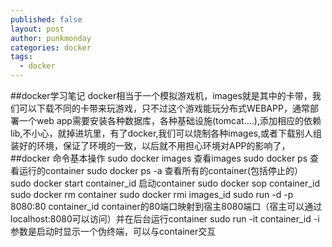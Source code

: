 ```yaml
---
published: false
layout: post
author: punkmonday
categories: docker
tags: 
  - docker
---
```


##docker学习笔记
docker相当于一个模拟游戏机，images就是其中的卡带，我们可以下载不同的卡带来玩游戏，只不过这个游戏能玩分布式WEBAPP，通常部署一个web app需要安装各种数据库，各种基础设施(tomcat....),添加相应的依赖lib,不小心，就掉进坑里，有了docker,我们可以烧制各种images,或者下载别人组装好的环境，保证了环境的一致，以后就不用担心环境对APP的影响了，
##docker 命令基本操作
sudo docker images 查看images
sudo docker ps 查看运行的container
sudo docker ps -a 查看所有的container(包括停止的）
sudo docker start container_id 启动container
sudo docker sop container_id
sudo docker rm container
sudo docker rmi images_id
sudo run -d -p 8080:80 container_id  container的80端口映射到宿主8080端口（宿主可以通过localhost:8080可以访问）并在后台运行container
sudo run -it container_id -i参数是启动时显示一个伪终端，可以与container交互
